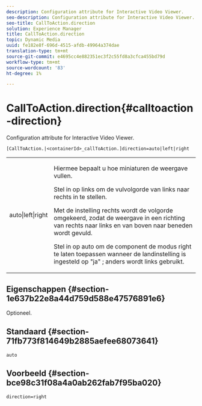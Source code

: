 ```yaml
---
description: Configuration attribute for Interactive Video Viewer.
seo-description: Configuration attribute for Interactive Video Viewer.
seo-title: CallToAction.direction
solution: Experience Manager
title: CallToAction.direction
topic: Dynamic Media
uuid: fe182e8f-696d-4515-afdb-49964a374dae
translation-type: tm+mt
source-git-commit: e4695cc4e882351ec3f2c55fd8a3cfca455bd79d
workflow-type: tm+mt
source-wordcount: '83'
ht-degree: 1%

---
```



# CallToAction.direction{#calltoaction-direction}

Configuration attribute for Interactive Video Viewer.

`[CallToAction.|<containerId>_callToAction.]direction=auto|left|right`

<table id="table_441553CD34C94A58A9D7CBF772DEDDB6"> 
 <tbody> 
  <tr> 
   <td colname="col1"> <p> <span class="codeph"> auto|left|right  </span> </p> </td> 
   <td colname="col2"> <p> Hiermee bepaalt u hoe miniaturen de weergave vullen. </p> <p>Stel in op <span class="codeph"> links </span> om de vulvolgorde van links naar rechts in te stellen. </p> <p>Met de instelling <span class="codeph"> rechts </span> wordt de volgorde omgekeerd, zodat de weergave in een richting van rechts naar links en van boven naar beneden wordt gevuld. </p> <p>Stel in op <span class="codeph"> auto </span> om de component de modus right te laten toepassen wanneer de landinstelling is ingesteld op <span class="codeph"> "ja" </span>; anders wordt <span class="codeph"> links </span> gebruikt. </p> </td> 
  </tr> 
 </tbody> 
</table>

## Eigenschappen {#section-1e637b22e8a44d759d588e47576891e6}

Optioneel.

## Standaard {#section-71fb773f814649b2885aefee68073641}

`auto`

## Voorbeeld {#section-bce98c31f08a4a0ab262fab7f95ba020}

```
direction=right
```

